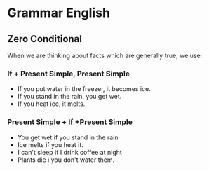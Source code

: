 # Grammar English
## Zero Conditional
When we are thinking about facts which are generally true, we use:
### If + Present Simple, Present Simple
- If you put water in the freezer, it becomes ice.
- If you stand in the rain, you get wet.
- If you heat ice, it melts.
### Present Simple + If +Present Simple
- You get wet if you stand in the rain
- Ice melts if you heat it.
- I can't sleep if I drink coffee at night
- Plants die ì you don't water them.



